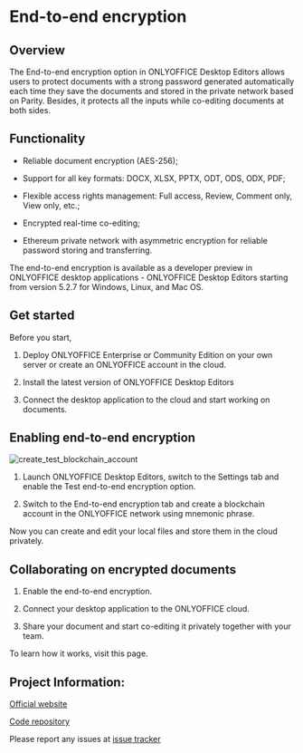 # End-to-end encryption

## Overview

The End-to-end encryption option in ONLYOFFICE Desktop Editors allows users to protect documents with a strong password generated automatically each time they save the documents and stored in the private network based on Parity.
Besides, it protects all the inputs while co-editing documents at both sides.  

## Functionality

* Reliable document encryption (AES-256);

* Support for all key formats: DOCX, XLSX, PPTX, ODT, ODS, ODX, PDF;

* Flexible access rights management: Full access, Review, Comment only, View only, etc.;

* Encrypted real-time co-editing;

* Ethereum private network with asymmetric encryption for reliable password storing and transferring.

The end-to-end encryption is available as a developer preview in ONLYOFFICE desktop applications - ONLYOFFICE Desktop Editors starting from version 5.2.7 for Windows, Linux, and Mac OS.

## Get started

Before you start,

1. Deploy ONLYOFFICE Enterprise or Community Edition on your own server or create an ONLYOFFICE account in the cloud.

2. Install the latest version of ONLYOFFICE Desktop Editors

3. Connect the desktop application to the cloud and start working on documents.

## Enabling end-to-end encryption

![create_test_blockchain_account](https://user-images.githubusercontent.com/668524/50344709-344b3a00-053d-11e9-9a13-ab83f963ddf2.gif)

1. Launch ONLYOFFICE Desktop Editors, switch to the Settings tab and enable the Test end-to-end encryption option.

2. Switch to the End-to-end encryption tab and create a blockchain account in the ONLYOFFICE network using mnemonic phrase.

Now you can create and edit your local files and store them in the cloud privately.

## Collaborating on encrypted documents

1. Enable the end-to-end encryption.

2. Connect your desktop application to the ONLYOFFICE cloud.

3. Share your document and start co-editing it privately together with your team.

To learn how it works, visit this page.

## Project Information:

[Official website](https://www.onlyoffice.com/onlyoffice-blockchain.aspx)

[Code repository](https://github.com/ONLYOFFICE/DesktopEditors)

Please report any issues at [issue tracker](https://github.com/ONLYOFFICE/e2ee_issues/issues)

